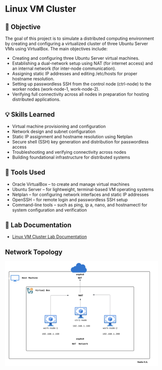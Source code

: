 # Linux VM Cluster

## 📌 Objective
The goal of this project is to simulate a distributed computing environment by creating and configuring a virtualized cluster of three Ubuntu Server VMs using VirtualBox. The main objectives include:
- Creating and configuring three Ubuntu Server virtual machines.
- Establishing a dual-network setup using NAT (for internet access) and an internal network (for inter-node communication).
- Assigning static IP addresses and editing /etc/hosts for proper hostname resolution.
- Setting up passwordless SSH from the control node (ctrl-node) to the worker nodes (work-node-1, work-node-2).
- Verifying full connectivity across all nodes in preparation for hosting distributed applications.




## 💡 Skills Learned
- Virtual machine provisioning and configuration
- Network design and subnet configuration
- Static IP assignment and hostname resolution using Netplan
- Secure shell (SSH) key generation and distribution for passwordless access
- Troubleshooting and verifying connectivity across nodes
- Building foundational infrastructure for distributed systems


## 🔧 Tools Used
- Oracle VirtualBox – to create and manage virtual machines
- Ubuntu Server – for lightweight, terminal-based VM operating systems
- Netplan – for configuring network interfaces and static IP addresses
- OpenSSH – for remote login and passwordless SSH setup
- Command-line tools – such as ping, ip a, nano, and hostnamectl for system configuration and verification


## 📂 Lab Documentation

- <a href="https://github.com/nadiansh/Linux-VM-Cluster/blob/main/Linux%20VM%20Cluster.pdf">Linux VM Cluster Lab Documentation</a>


## Network Topology

![image alt](https://github.com/nadiansh/Linux-VM-Cluster/blob/main/NT.jpeg?raw=true)
